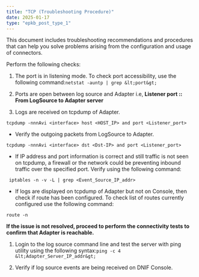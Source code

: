 ```yaml
---
title: "TCP (Troubleshooting Procedure)"
date: 2025-01-17
type: "epkb_post_type_1"
---
```


This document includes troubleshooting recommendations and procedures that can help you solve problems arising from the configuration and usage of connectors.

Perform the following checks:

1. The port is in listening mode. To check port accessibility, use the following command:`netstat -auntp | grep &lt;port&gt;`

3. Ports are open between log source and Adapter i.e, **Listener port :: From LogSource to Adapter server**

5. Logs are received on tcpdump of Adapter.

```
tcpdump -nnnAvi <interface> host <HOST_IP> and port <Listener_port>
```

- Verify the outgoing packets from LogSource to Adapter.

```
tcpdump -nnnAvi <interface> dst <Dst-IP> and port <Listener_port>
```

- If IP address and port information is correct and still traffic is not seen on tcpdump, a firewall or the network could be preventing inbound traffic over the specified port. Verify using the following command:

```
 iptables -n -v -L | grep <Event_Source_IP_addr>
```

- If logs are displayed on tcpdump of Adapter but not on Console, then check if route has been configured. To check list of routes currently configured use the following command:

```
route -n
```

**If the issue is not resolved, proceed to perform the connectivity tests to confirm that Adapter is reachable.**

1. Login to the log source command line and test the server with ping utility using the following syntax:`ping -c 4 &lt;Adapter_Server_IP_addr&gt;`

3. Verify if log source events are being received on DNIF Console.
